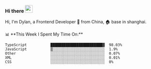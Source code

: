 ### Hi there <img src="https://media.giphy.com/media/hvRJCLFzcasrR4ia7z/giphy.gif" width="25px">

<!-- ![visitors](https://visitor-badge.glitch.me/badge?page_id=dislfyer.dislfyer) --!>

Hi, I'm Dylan, a Frontend Developer 🚀 from China, 🏠 base in shanghai.
<br/>
<br/>

📊 **This Week I Spent My Time On:**


<!--START_SECTION:waka-->

```text
TypeScript           ████████████████████████▓  98.03%
JavaScript           ▒░░░░░░░░░░░░░░░░░░░░░░░░  1.9%
Other                ░░░░░░░░░░░░░░░░░░░░░░░░░  0.07%
XML                  ░░░░░░░░░░░░░░░░░░░░░░░░░  0.01%
CSS                  ░░░░░░░░░░░░░░░░░░░░░░░░░  0%
```

<!--END_SECTION:waka-->

<!--
**About Me:**
 -->
